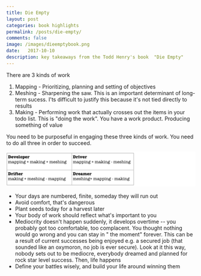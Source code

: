 ```yaml
---
title: Die Empty
layout: post
categories: book highlights
permalink: /posts/die-empty/
comments: false
image: /images/dieemptybook.png
date:   2017-10-10 
description: key takeaways from the Todd Henry's book  "Die Empty"
---
```


 


There are 3 kinds of work

1. Mapping - Prioritizing, planning and setting of objectives
2. Meshing - Sharpening the      saw. This is an important determinant of long-term sucess. I'ts difficult      to justify this because it's not tied directly to results
3. Making - Performing work      that actually crosses out the items in your todo list. This is "doing      the work". You have a work product. Producing something of value

You need to be purposeful in engaging these three kinds of work. You need to do all three in order to succeed.

![3 kinds of work](/images/dieempty-3works.png)


- Your days are numbered, finite, someday they will run out
- Avoid comfort, that's dangerous
- Plant seeds today      for a harvest later
- Your body of work      should reflect what's important to you
- Mediocrity doesn't      happen suddenly, it develops overtime -- you probably got too comfortable,      too complacent. You thought nothing would go wrong and you can stay in      " the moment"  forever.      This can be a result of current successes being enjoyed e.g. a secured job      (that sounded like an oxymoron, no job is ever secure). Look at it this      way, nobody sets out to be mediocre, everybody dreamed and planned for      rock star level success. Then, life happens
- Define your battles      wisely, and build your life around winning them
